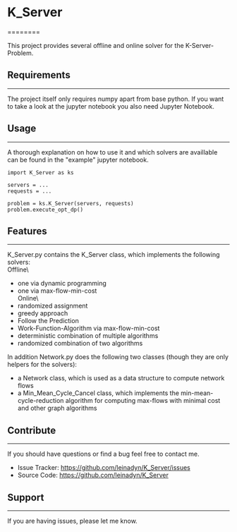 # K_Server

========

This project provides several offline and online solver for the K-Server-Problem.

## Requirements

---

The project itself only requires numpy apart from base python. If you want to take a look at the jupyter notebook you also need Jupyter Notebook.

## Usage

---

A thorough explanation on how to use it and which solvers are availlable can be found in the "example" jupyter notebook.

    import K_Server as ks

    servers = ...
    requests = ...

    problem = ks.K_Server(servers, requests)
    problem.execute_opt_dp()

## Features

---

K_Server.py contains the K_Server class, which implements the following solvers:\
Offline\

- one via dynamic programming
- one via max-flow-min-cost\
  Online\
- randomized assignment
- greedy approach
- Follow the Prediction
- Work-Function-Algorithm via max-flow-min-cost
- deterministic combination of multiple algorithms
- randomized combination of two algorithms

In addition Network.py does the following two classes (though they are only helpers for the solvers):

- a Network class, which is used as a data structure to compute network flows
- a Min_Mean_Cycle_Cancel class, which implements the min-mean-cycle-reduction algorithm for computing max-flows with minimal cost and other graph algorithms

## Contribute

---

If you should have questions or find a bug feel free to contact me.

- Issue Tracker: https://github.com/leinadyn/K_Server/issues
- Source Code: https://github.com/leinadyn/K_Server

## Support

---

If you are having issues, please let me know.
